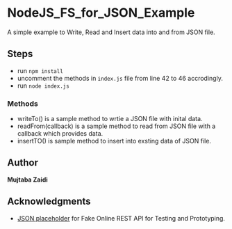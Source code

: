 # NodeJS_FS_for_JSON_Example
A simple example to Write, Read and Insert data into and from JSON file.

## Steps

- run `npm install`
- uncomment the methods in `index.js` file from line 42 to 46 accrodingly.
- run `node index.js`

### Methods
 - writeTo() is a sample method to wrtie a JSON file with inital data.
 - readFrom(callback) is a sample method to read from JSON file with a callback which provides data.
 - insertTO() is sample method to insert into exsting data of JSON file.
 
 ## Author

**Mujtaba Zaidi**

## Acknowledgments

- [JSON placeholder](https://jsonplaceholder.typicode.com/) for Fake Online REST API for Testing and Prototyping.
